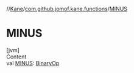 //[Kane](../index.md)/[com.github.jomof.kane.functions](index.md)/[MINUS](-m-i-n-u-s.md)



# MINUS  
[jvm]  
Content  
val [MINUS](-m-i-n-u-s.md): [BinaryOp](../com.github.jomof.kane.impl/-binary-op/index.md)  




